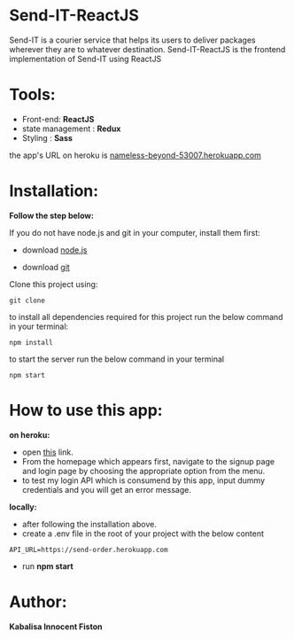 # Send-IT-ReactJS
Send-IT is a courier service that helps its users to deliver packages wherever they are to whatever destination.
Send-IT-ReactJS is the frontend implementation of Send-IT using ReactJS

 # Tools:
 * Front-end: **ReactJS**
 * state management : **Redux**
 * Styling : **Sass**
 
 the app's URL on heroku is [nameless-beyond-53007.herokuapp.com](https://nameless-beyond-53007.herokuapp.com)
 
 # Installation: 
**Follow the step below:**

If you do not have node.js and git in your computer, install them first:

* download [node.js](https://nodejs.org/en/download/)

* download [git](https://git-scm.com/downloads)

Clone this project using:

```
git clone 
```
to install all dependencies required for this project run the below command in your terminal:
```
npm install
```
to start the server run the below command in your terminal
```
npm start
```
# How to use this app: 
**on heroku:**
* open [this](https://nameless-beyond-53007.herokuapp.com) link.
* From the homepage which appears first, navigate to the signup page and login page by choosing the appropriate option from the menu.
* to test my login API which is consumend by this app, input dummy credentials and you will get an error message.

**locally:**
* after following the installation above.
* create a .env file in the root of your project with the below content
```
API_URL=https://send-order.herokuapp.com
```
* run **npm start**

# Author:

**Kabalisa Innocent Fiston**
